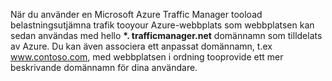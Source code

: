 När du använder en Microsoft Azure Traffic Manager tooload belastningsutjämna trafik tooyour Azure-webbplats som webbplatsen kan sedan användas med hello  **\*. trafficmanager.net** domännamn som tilldelats av Azure. Du kan även associera ett anpassat domännamn, t.ex www.contoso.com, med webbplatsen i ordning tooprovide ett mer beskrivande domännamn för dina användare.

